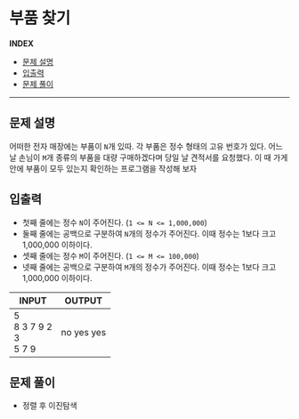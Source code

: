 # 부품 찾기

**INDEX**
- [문제 설명](#문제-설명)
- [입출력](#입출력)
- [문제 풀이](#문제-풀이)
---

## 문제 설명

어떠한 전자 매장에는 부품이 `N`개 있따. 각 부품은 정수 형태의 고유 번호가 있다. 어느 날 손님이 `M`개 종류의 부품을 대량 구매하겠다며 당일 날 견적서를 요청했다. 이 때 가게 안에 부품이 모두 있는지 확인하는 프로그램을 작성해 보자

## 입출력

- 첫째 줄에는 정수 `N`이 주어진다. (`1 <= N <= 1,000,000`)
- 둘째 줄에는 공백으로 구분하여 `N`개의 정수가 주어진다. 이때 정수는 1보다 크고 1,000,000 이하이다.
- 셋째 줄에는 정수 `M`이 주어진다. (`1 <= M <= 100,000`)
- 넷째 줄에는 공백으로 구분하여 `M`개의 정수가 주어진다. 이때 정수는 1보다 크고 1,000,000 이하이다.


| INPUT | OUTPUT |
|-------|--------|
| 5<br>8 3 7 9 2<br>3<br>5 7 9|no yes yes|

## 문제 풀이

- 정렬 후 이진탐색